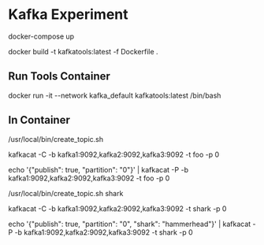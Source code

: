 # Kafka Experiment

docker-compose up

docker build -t kafkatools:latest -f Dockerfile .

## Run Tools Container

docker run -it --network kafka_default kafkatools:latest /bin/bash


## In Container

/usr/local/bin/create_topic.sh

kafkacat -C -b kafka1:9092,kafka2:9092,kafka3:9092 -t foo -p 0

echo '{"publish": true, "partition": "0"}' | kafkacat -P -b kafka1:9092,kafka2:9092,kafka3:9092 -t foo -p 0

/usr/local/bin/create_topic.sh shark

kafkacat -C -b kafka1:9092,kafka2:9092,kafka3:9092 -t shark -p 0

echo '{"publish": true, "partition": "0", "shark": "hammerhead"}' | kafkacat -P -b kafka1:9092,kafka2:9092,kafka3:9092 -t shark -p 0

